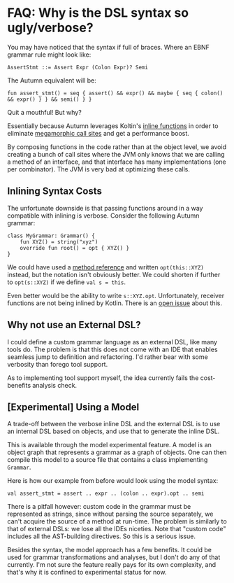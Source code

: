 # FAQ: Why is the DSL syntax so ugly/verbose?

You may have noticed that the syntax if full of braces.
Where an EBNF grammar rule might look like:

    AssertStmt ::= Assert Expr (Colon Expr)? Semi
    
The Autumn equivalent will be:
    
    fun assert_stmt() = seq { assert() && expr() && maybe { seq { colon() && expr() } } && semi() } }
    
Quit a mouthful! But why?

Essentially because Autumn leverages Koltin's [inline functions] in order to eliminate
[megamorphic call sites] and get a performance boost.

[inline functions]: https://kotlinlang.org/docs/reference/inline-functions.html
[megamorphic call sites]: /doc/autumn/megamorphic.md

By composing functions in the code rather than at the object level, we avoid creating a bunch
of call sites where the JVM only knows that we are calling a method of an interface, and that
interface has many implementations (one per combinator). The JVM is very bad at optimizing
these calls.

## Inlining Syntax Costs

The unfortunate downside is that passing functions around in a way compatible with inlining is
verbose. Consider the following Autumn grammar:

    class MyGrammar: Grammar() {
        fun XYZ() = string("xyz")
        override fun root() = opt { XYZ() }
    }
      
We could have used a [method reference] and written `opt(this::XYZ)` instead,
but the notation isn't obviously better.
We could shorten if further to `opt(s::XYZ)` if we define `val s = this`. 

Even better would be the ability to write `s::XYZ.opt`. Unfortunately, receiver functions are
not being inlined by Kotlin. There is an [open issue] about this.

[method reference]: https://kotlinlang.org/docs/reference/lambdas.html
[open issue]: https://youtrack.jetbrains.com/oauth?state=%2Fissue%2FKT-5837

## Why not use an External DSL?

I could define a custom grammar language as an external DSL, like many tools do.
The problem is that this does not come with an IDE that enables seamless jump to definition
and refactoring. I'd rather bear with some verbosity than forego tool support.

As to implementing tool support myself, the idea currently fails the cost-benefits analysis check.

## [Experimental] Using a Model

A trade-off between the verbose inline DSL and the external DSL is to use an
internal DSL based on objects, and use that to generate the inline DSL.

This is available through the model experimental feature. A model is an object graph
that represents a grammar as a graph of objects. One can then compile this model to a source
file that contains a class implementing `Grammar`.

Here is how our example from before would look using the model syntax:

    val assert_stmt = assert .. expr .. (colon .. expr).opt .. semi
    
There is a pitfall however: custom code in the grammar must be represented as strings, since
without parsing the source separately, we can't acquire the source of a method at run-time. The
problem is similarly to that of external DSLs: we lose all the IDEs niceties. Note that
"custom code" includes all the AST-building directives. So this is a serious issue.
    
Besides the syntax, the model approach has a few benefits. It could be used for grammar
transformations and analyses, but I don't do any of that currently. I'm not sure the
feature really pays for its own complexity, and that's why it is confined to experimental status
for now.